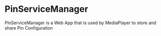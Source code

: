 # PinServiceManager
PinServiceManager is a Web App that is used by MediaPlayer to store and share Pin Configuration
